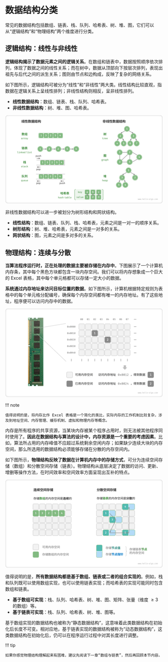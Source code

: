 # 数据结构分类

常见的数据结构包括数组、链表、栈、队列、哈希表、树、堆、图，它们可以从“逻辑结构”和“物理结构”两个维度进行分类。

## 逻辑结构：线性与非线性

**逻辑结构揭示了数据元素之间的逻辑关系**。在数组和链表中，数据按照顺序依次排列，体现了数据之间的线性关系；而在树中，数据从顶部向下按层次排列，表现出祖先与后代之间的派生关系；图则由节点和边构成，反映了复杂的网络关系。

如下图所示，逻辑结构可被分为“线性”和“非线性”两大类。线性结构比较直观，指数据在逻辑关系上呈线性排列；非线性结构则相反，呈非线性排列。

- **线性数据结构**：数组、链表、栈、队列、哈希表。
- **非线性数据结构**：树、堆、图、哈希表。

![线性与非线性数据结构](classification_of_data_structure.assets/classification_logic_structure.png)

非线性数据结构可以进一步被划分为树形结构和网状结构。

- **线性结构**：数组、链表、队列、栈、哈希表，元素之间是一对一的顺序关系。
- **树形结构**：树、堆、哈希表，元素之间是一对多的关系。
- **网状结构**：图，元素之间是多对多的关系。

## 物理结构：连续与分散

**当算法程序运行时，正在处理的数据主要被存储在内存中**。下图展示了一个计算机内存条，其中每个黑色方块都包含一块内存空间。我们可以将内存想象成一个巨大的 Excel 表格，其中每个单元格都可以存储一定大小的数据。

**系统通过内存地址来访问目标位置的数据**。如下图所示，计算机根据特定规则为表格中的每个单元格分配编号，确保每个内存空间都有唯一的内存地址。有了这些地址，程序便可以访问内存中的数据。

![内存条、内存空间、内存地址](classification_of_data_structure.assets/computer_memory_location.png)

!!! note

    值得说明的是，将内存比作 Excel 表格是一个简化的类比，实际内存的工作机制比较复杂，涉及到地址空间、内存管理、缓存机制、虚拟和物理内存等概念。

内存是所有程序的共享资源，当某块内存被某个程序占用时，则无法被其他程序同时使用了。**因此在数据结构与算法的设计中，内存资源是一个重要的考虑因素**。比如，算法所占用的内存峰值不应超过系统剩余空闲内存；如果缺少连续大块的内存空间，那么所选用的数据结构必须能够存储在分散的内存空间内。

如下图所示，**物理结构反映了数据在计算机内存中的存储方式**，可分为连续空间存储（数组）和分散空间存储（链表）。物理结构从底层决定了数据的访问、更新、增删等操作方法，在时间效率和空间效率方面呈现出互补的特点。

![连续空间存储与分散空间存储](classification_of_data_structure.assets/classification_phisical_structure.png)

值得说明的是，**所有数据结构都是基于数组、链表或二者的组合实现的**。例如，栈和队列既可以使用数组实现，也可以使用链表实现；而哈希表的实现可能同时包含数组和链表。

- **基于数组可实现**：栈、队列、哈希表、树、堆、图、矩阵、张量（维度 $\geq 3$ 的数组）等。
- **基于链表可实现**：栈、队列、哈希表、树、堆、图等。

基于数组实现的数据结构也被称为“静态数据结构”，这意味着此类数据结构在初始化后长度不可变。相对应地，基于链表实现的数据结构被称为“动态数据结构”，这类数据结构在初始化后，仍可以在程序运行过程中对其长度进行调整。

!!! tip

    如果你感觉物理结构理解起来有困难，建议先阅读下一章“数组与链表”，然后再回顾本节内容。
